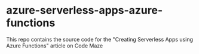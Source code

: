 # azure-serverless-apps-azure-functions
This repo contains the source code for the "Creating Serverless Apps using Azure Functions" article on Code Maze
